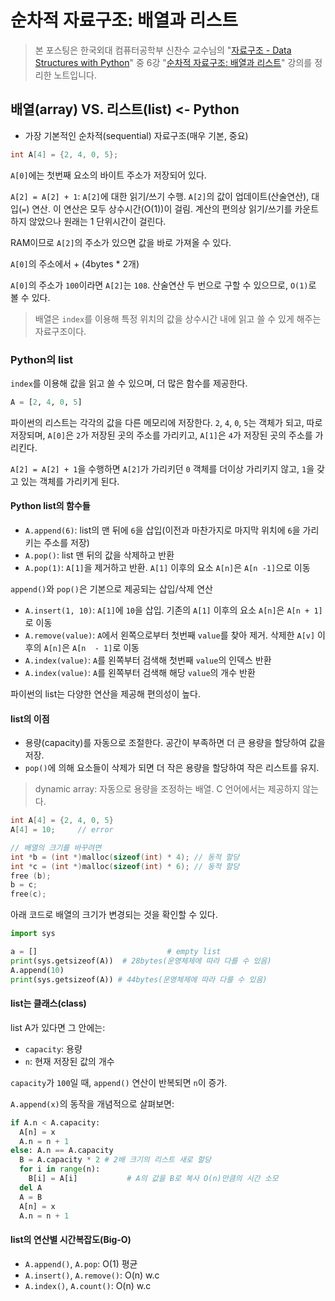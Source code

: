 # 순차적 자료구조: 배열과 리스트

> 본 포스팅은 한국외대 컴퓨터공학부 신찬수 교수님의 "[자료구조 - Data Structures with Python](https://www.youtube.com/playlist?list=PLsMufJgu5933ZkBCHS7bQTx0bncjwi4PK)" 중 6강 "[순차적 자료구조: 배열과 리스트](https://youtube.com/watch?v=Lqd8o7vL2Z8)" 강의를 정리한 노트입니다.

## 배열(array) VS. 리스트(list) <- Python

- 가장 기본적인 순차적(sequential) 자료구조(매우 기본, 중요)

```c
int A[4] = {2, 4, 0, 5};
```

`A[0]`에는 첫번째 요소의 바이트 주소가 저장되어 있다.

`A[2] = A[2] + 1`: `A[2]`에 대한 읽기/쓰기 수행. `A[2]`의 값이 업데이트(산술연산), 대입(`=`) 연산. 이 연산은 모두 상수시간(O(1))이 걸림. 계산의 편의상 읽기/쓰기를 카운트하지 않았으나 원래는 1 단위시간이 걸린다.

RAM이므로 `A[2]`의 주소가 있으면 값을 바로 가져올 수 있다.

`A[0]`의 주소에서 + (4bytes * 2개)

`A[0]`의 주소가 `100`이라면 `A[2]`는 `108`. 산술연산 두 번으로 구할 수 있으므로, `O(1)`로 볼 수 있다.

> 배열은 `index`를 이용해 특정 위치의 값을 상수시간 내에 읽고 쓸 수 있게 해주는 자료구조이다.

### Python의 list

`index`를 이용해 값을 읽고 쓸 수 있으며, 더 많은 함수를 제공한다.

```py
A = [2, 4, 0, 5]
```

파이썬의 리스트는 각각의 값을 다른 메모리에 저장한다. `2`, `4`, `0`, `5`는 객체가 되고, 따로 저장되며, `A[0]`은 `2`가 저장된 곳의 주소를 가리키고, `A[1]`은 `4`가 저장된 곳의 주소를 가리킨다.

`A[2] = A[2] + 1`을 수행하면 `A[2]`가 가리키던 `0` 객체를 더이상 가리키지 않고, `1`을 갖고 있는 객체를 가리키게 된다.

#### Python list의 함수들

- `A.append(6)`: list의 맨 뒤에 `6`을 삽입(이전과 마찬가지로 마지막 위치에 `6`을 가리키는 주소를 저장)
- `A.pop()`: list 맨 뒤의 값을 삭제하고 반환
- `A.pop(1)`: `A[1]`을 제거하고 반환. `A[1]` 이후의 요소 `A[n]`은 `A[n -1]`으로 이동

`append()`와 `pop()`은 기본으로 제공되는 삽입/삭제 연산

- `A.insert(1, 10)`: `A[1]`에 `10`을 삽입. 기존의 `A[1]` 이후의 요소 `A[n]`은 `A[n + 1]`로 이동
- `A.remove(value)`: `A`에서 왼쪽으로부터 첫번째 `value`를 찾아 제거. 삭제한 `A[v]` 이후의 `A[n]`은 `A[n  - 1]`로 이동
- `A.index(value)`: `A`를 왼쪽부터 검색해 첫번째 `value`의 인덱스 반환
- `A.index(value)`: `A`를 왼쪽부터 검색해 해당 `value`의 개수 반환

파이썬의 list는 다양한 연산을 제공해 편의성이 높다.

#### list의 이점

- 용량(capacity)를 자동으로 조절한다. 공간이 부족하면 더 큰 용량을 할당하여 값을 저장.
- `pop()`에 의해 요소들이 삭제가 되면 더 작은 용량을 할당하여 작은 리스트를 유지.

> dynamic array: 자동으로 용량을 조정하는 배열. C 언어에서는 제공하지 않는다.

```c
int A[4] = {2, 4, 0, 5}
A[4] = 10;     // error

// 배열의 크기를 바꾸려면
int *b = (int *)malloc(sizeof(int) * 4); // 동적 할당
int *c = (int *)malloc(sizeof(int) * 6); // 동적 할당
free (b);
b = c;
free(c);
```

아래 코드로 배열의 크기가 변경되는 것을 확인할 수 있다.

```py
import sys

a = []                             # empty list
print(sys.getsizeof(A))  # 28bytes(운영체제에 따라 다를 수 있음)
A.append(10)
print(sys.getsizeof(A)) # 44bytes(운영체제에 따라 다를 수 있음)
```

#### list는 클래스(class)

list A가 있다면 그 안에는:

- `capacity`: 용량
- `n`: 현재 저장된 값의 개수

`capacity`가 `100`일 때, `append()` 연산이 반복되면 `n`이 증가.

`A.append(x)`의 동작을 개념적으로 살펴보면:

```py
if A.n < A.capacity:
  A[n] = x
  A.n = n + 1
else: A.n == A.capacity
  B = A.capacity * 2 # 2배 크기의 리스트 새로 할당
  for i in range(n):
    B[i] = A[i]           # A의 값을 B로 복사 O(n)만큼의 시간 소모
  del A
  A = B
  A[n] = x
  A.n = n + 1
```

#### list의 연산별 시간복잡도(Big-O)

- `A.append()`, `A.pop`: O(1) 평균
- `A.insert()`, `A.remove()`: O(n) w.c
- `A.index()`, `A.count()`: O(n) w.c
